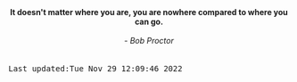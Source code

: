 
<div align="center"><b><span>It doesn't matter where you are, you are nowhere compared to where you can go.</span></b><br><br><i> - Bob Proctor</i></div>
<br><br><kbd>Last updated:Tue Nov 29 12:09:46 2022</kbd>